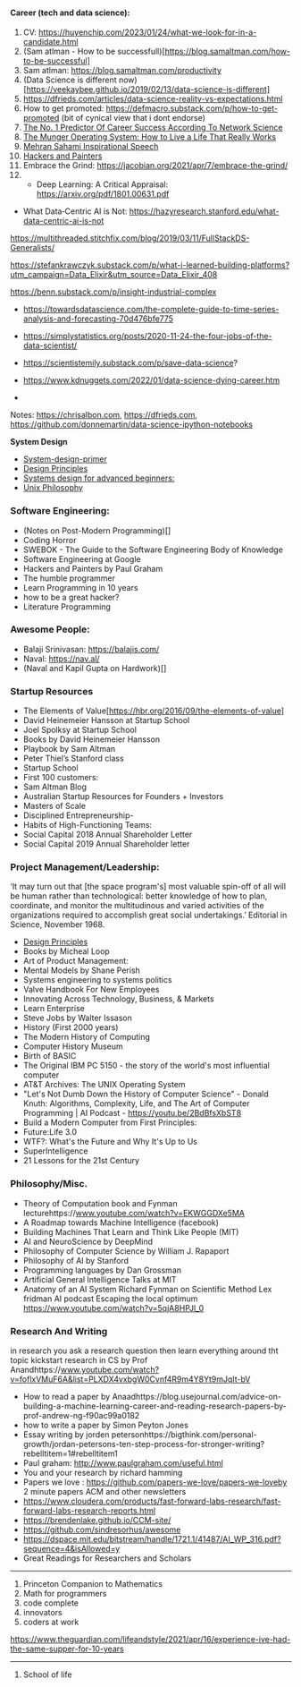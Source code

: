 #### Career (tech and data science): 

1. CV: https://huyenchip.com/2023/01/24/what-we-look-for-in-a-candidate.html 
2. (Sam atlman - How to be successfull)[https://blog.samaltman.com/how-to-be-successful]
3. Sam atlman: https://blog.samaltman.com/productivity
4. (Data Science is different now)[https://veekaybee.github.io/2019/02/13/data-science-is-different]
5. https://dfrieds.com/articles/data-science-reality-vs-expectations.html
6. How to get promoted:  https://defmacro.substack.com/p/how-to-get-promoted  (bit of cynical view that i dont endorse)
7. [The No. 1 Predictor Of Career Success According To Network Science](https://www.forbes.com/sites/michaelsimmons/2015/01/15/this-is-the-1-predictor-of-career-success-according-to-network-science/?sh=a949a2ee8290)
8. [The Munger Operating System: How to Live a Life That Really Works](https://fs.blog/munger-operating-system/) 
9. [Mehran Sahami Inspirational Speech](https://www.youtube.com/watch?v=nWRGPxSNnag)
10. [Hackers and Painters](http://www.paulgraham.com/hp.html)
11. Embrace the Grind: https://jacobian.org/2021/apr/7/embrace-the-grind/
12. - Deep Learning: A Critical Appraisal: https://arxiv.org/pdf/1801.00631.pdf 
- What Data‑Centric AI is Not: https://hazyresearch.stanford.edu/what-data-centric-ai-is-not

https://multithreaded.stitchfix.com/blog/2019/03/11/FullStackDS-Generalists/

https://stefankrawczyk.substack.com/p/what-i-learned-building-platforms?utm_campaign=Data_Elixir&utm_source=Data_Elixir_408

 https://benn.substack.com/p/insight-industrial-complex

- https://towardsdatascience.com/the-complete-guide-to-time-series-analysis-and-forecasting-70d476bfe775 
- https://simplystatistics.org/posts/2020-11-24-the-four-jobs-of-the-data-scientist/
- https://scientistemily.substack.com/p/save-data-science?
- https://www.kdnuggets.com/2022/01/data-science-dying-career.htm

- 
 Notes: https://chrisalbon.com, https://dfrieds.com, https://github.com/donnemartin/data-science-ipython-notebooks


   

**System Design**

- [System-design-primer](https://github.com/donnemartin/system-design-primer )
- [Design Principles](https://principles.adactio.com/ )
- [Systems design for advanced beginners: ](https://robertheaton.com/2020/04/06/systems-design-for-advanced-beginners/)
- [Unix Philosophy ]()



### Software Engineering: 
- (Notes on Post-Modern Programming)[]
- Coding Horror 
- SWEBOK - The Guide to the Software Engineering Body of Knowledge
- Software Engineering at Google
- Hackers and Painters by Paul Graham
- The humble programmer
- Learn Programming in 10 years
- how to be a great hacker? 
- Literature Programming


### Awesome People: 

- Balaji Srinivasan:  https://balajis.com/
- Naval: https://nav.al/ 
- (Naval and Kapil Gupta on Hardwork)[]

### Startup Resources
- The Elements of Value[https://hbr.org/2016/09/the-elements-of-value]
- David Heinemeier Hansson at Startup School
- Joel Spolksy at Startup School
- Books by David Heinemeier Hansson
- Playbook by Sam Altman 
- Peter Thiel’s Stanford class
- Startup School 
- First 100 customers:
- Sam Altman Blog 
- Australian Startup Resources for Founders + Investors
- Masters of Scale
- Disciplined Entrepreneurship-
- Habits of High-Functioning Teams:
- Social Capital 2018 Annual Shareholder Letter
- Social Capital 2019 Annual Shareholder letter


### Project Management/Leadership: 

‘It may turn out that [the space program's] most valuable spin-off of all will be human rather than technological: better knowledge of how to plan, coordinate, and monitor the multitudinous and varied activities of the organizations required to accomplish great social undertakings.’ Editorial in Science, November 1968.


- [Design Principles](https://principles.design/examples/)
- Books by Micheal Loop
- Art of Product Management:
- Mental Models by Shane Perish 
- Systems engineering to systems politics
- Valve Handbook For New Employees 
- Innovating Across Technology, Business, & Markets
- Learn Enterprise 
- Steve Jobs by Walter Issason  
- History (First 2000 years)
- The Modern History of Computing
- Computer History Museum
- Birth of BASIC
- The Original IBM PC 5150 - the story of the world's most influential computer
- AT&T Archives: The UNIX Operating System
- "Let's Not Dumb Down the History of Computer Science"  - 
Donald Knuth: Algorithms, Complexity, Life, and The Art of Computer Programming | AI Podcast - https://youtu.be/2BdBfsXbST8
- Build a Modern Computer from First Principles: 
- Future:Life 3.0
- WTF?: What's the Future and Why It's Up to Us
- SuperIntelligence
- 21 Lessons for the 21st Century






### Philosophy/Misc.

- Theory of Computation book and Fynman lecturehttps://www.youtube.com/watch?v=EKWGGDXe5MA
- A Roadmap towards Machine Intelligence (facebook)
- Building Machines That Learn and Think Like People (MIT)
- AI and NeuroScience by DeepMind
- Philosophy of Computer Science by William J. Rapaport
- Philosophy of AI by Stanford
- Programming languages by Dan Grossman
- Artificial General Intelligence Talks at MIT
- Anatomy of an AI System
Richard Fynman on Scientific Method
Lex fridman AI podcast
Escaping the local optimum https://www.youtube.com/watch?v=5qjA8HPJl_0

### Research And Writing
in research you ask a research question then learn everything around tht topic
kickstart research in CS by Prof Anandhttps://www.youtube.com/watch?v=foflxVMuF6A&list=PLXDX4vxbgW0Cvnf4R9m4Y8Yt9mJqIt-bV
- How to read a paper by Anaadhttps://blog.usejournal.com/advice-on-building-a-machine-learning-career-and-reading-research-papers-by-prof-andrew-ng-f90ac99a0182
- how to write a paper by Simon Peyton Jones
- Essay writing by jorden petersonhttps://bigthink.com/personal-growth/jordan-petersons-ten-step-process-for-stronger-writing?rebelltitem=1#rebelltitem1
- Paul graham: http://www.paulgraham.com/useful.html
- You and your research by richard hamming
- Papers we love : https://github.com/papers-we-love/papers-we-loveby 2 minute papers ACM and other newsletters
- https://www.cloudera.com/products/fast-forward-labs-research/fast-forward-labs-research-reports.html
- https://brendenlake.github.io/CCM-site/
- https://github.com/sindresorhus/awesome
- https://dspace.mit.edu/bitstream/handle/1721.1/41487/AI_WP_316.pdf?sequence=4&isAllowed=y
- Great Readings for Researchers and Scholars

----


1. Princeton Companion to Mathematics 
2. Math for programmers 
3. code complete 
4. innovators 
5. coders at work 


https://www.theguardian.com/lifeandstyle/2021/apr/16/experience-ive-had-the-same-supper-for-10-years


----

1. School of life 

